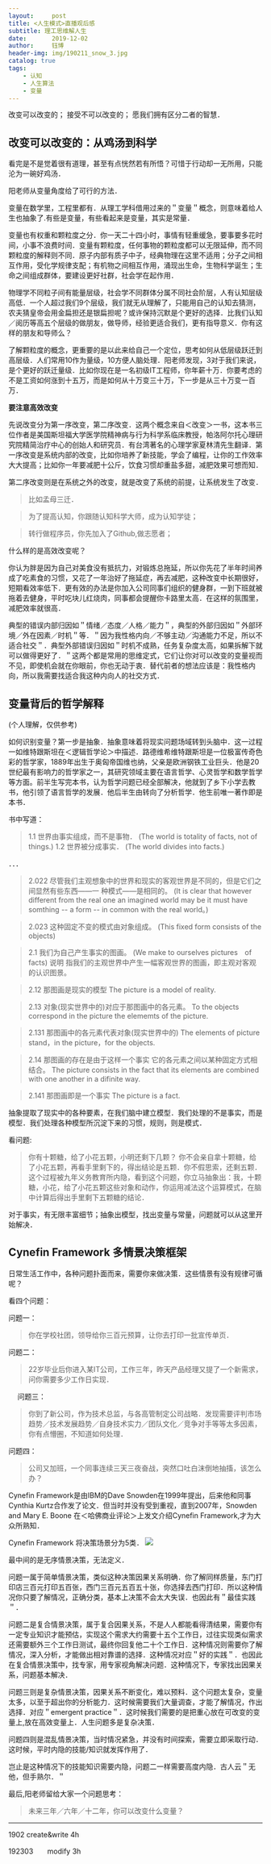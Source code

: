 ```yaml
---
layout:     post
title: <人生模式>直播观后感
subtitle: 理工思维解人生
date:       2019-12-02
author:     钰博
header-img: img/190211_snow_3.jpg
catalog: true
tags:
    - 认知
    - 人生算法
    - 变量
---
```



> 
改变可以改变的；
接受不可以改变的；
愿我们拥有区分二者的智慧．


## 改变可以改变的：从鸡汤到科学

看完是不是觉着很有道理，甚至有点恍然若有所悟？可惜于行动却一无所用，只能沦为一碗好鸡汤．

阳老师从变量角度给了可行的方法．


变量在数学里，工程里都有．从理工学科借用过来的＂变量＂概念，则意味着给人生也抽象了.有些是变量，有些看起来是变量，其实是常量．


变量也有权重和颗粒度之分．你一天二十四小时，事情有轻重缓急，要事要多花时间，小事不浪费时间．变量有颗粒度，任何事物的颗粒度都可以无限延伸，而不同颗粒度的解释则不同．原子内部有质子中子，经典物理在这里不适用；分子之间相互作用，受化学规律支配；有机物之间相互作用，涌现出生命，生物科学诞生；生命之间组成群体，要建设更好社群，社会学在起作用．

物理学不同粒子间有能量层级，社会学不同群体分属不同社会阶层，人有认知层级高低．一个人超过我们9个层级，我们就无从理解了，只能用自己的认知去猜测，农夫猜皇帝会用金扁担还是银扁担呢？或许保持沉默是个更好的选择．比我们认知／阅历等高五个层级的做朋友，做导师，经验更适合我们，更有指导意义．你有这样的朋友和导师么？

了解颗粒度的概念，更重要的是以此来给自己一个定位，思考如何从低层级跃迁到高层级．人们常用10作为量级，10方便人脑处理．阳老师发现，3对于我们来说，是个更好的跃迁量级．比如你现在是一名初级IT工程师，你年薪十万．你要考虑的不是工资如何涨到十五万，而是如何从十万变三十万，下一步是从三十万变一百万．


**要注意高效改变**


先说改变分为第一序改变，第二序改变．这两个概念来自＜改变＞一书，这本书三位作者是美国斯坦福大学医学院精神病与行为科学系临床教授，帕洛阿尔托心理研究院精简治疗中心的创始人和研究员．有台湾著名的心理学家夏林清先生翻译．第一序改变是系统内部的改变，比如你培养了新技能，学会了编程，让你的工作效率大大提高；比如你一年要减肥十公斤，饮食习惯却重盐多甜，减肥效果可想而知．

第二序改变则是在系统之外的改变，就是改变了系统的前提，让系统发生了改变．
> 比如孟母三迁．

> 为了提高认知，你跟随认知科学大师，成为认知学徒；

> 转行做程序员，你先加入了Github,做志愿者；



什么样的是高效改变呢？

你认为胖是因为自己对美食没有抵抗力，对锻炼总拖延，所以你先花了半年时间养成了吃素食的习惯，又花了一年治好了拖延症，再去减肥，这种改变中长期很好，短期看效率低下．更有效的办法是你加入公司同事们组织的健身群，一到下班就被拖着去健身，平时吃块儿红烧肉，同事都会提醒你卡路里太高．在这样的氛围里，减肥效率就很高．

典型的错误内部归因如＂情绪／态度／人格／能力＂，典型的外部归因如＂外部环境／外在因素／时机＂等．＂因为我性格内向／不够主动／沟通能力不足，所以不适合社交＂．典型外部错误归因如＂时机不成熟，任务复杂度太高，如果拆解下就可以做得更好了．＂这两个都是常用的思维定式，它们让你对可以改变的变量视而不见，即使机会就在你眼前，你也无动于衷．替代前者的想法应该是：我性格内向，所以我需要找适合我这种内向人的社交方式．




## 变量背后的哲学解释

(个人理解，仅供参考)

如何识别变量？第一步是抽象．抽象意味着将现实问题场域转到头脑中．这一过程一如维特跟斯坦在＜逻辑哲学论＞中描述．路德维希维特跟斯坦是一位极富传奇色彩的哲学家，1889年出生于奥匈帝国维也纳，父亲是欧洲钢铁工业巨头．他是20世纪最有影响力的哲学家之一，其研究领域主要在语言哲学、心灵哲学和数学哲学等方面。前半生写完本书，认为哲学问题已经全部解决，他就到了乡下小学去教书，他引领了语言哲学的发展．他后半生由转向了分析哲学．他生前唯一著作即是本书．

书中写道：

> 1.1 世界由事实组成，而不是事物．
(The world is totality of facts, not of things.)
> 1.2 世界被分成事实．
(The world divides into facts.)

．．．

> 2.022 尽管我们主观想象中的世界和现实的客观世界是不同的，但是它们之间显然有些东西——⼀
种模式——是相同的。
(It is clear that however different from the real one an imagined world may be it must have somthing -- a form -- in common with the real world。) 

> 2.023 这种固定不变的模式由对象组成。
(This fixed form consists of the objects) 

> 2.1 我们为⾃⼰产⽣事实的图画。
(We make to ourselves pictures　of facts) 
说明 指我们的主观世界中产⽣⼀幅客观世界的图画，即主观对客观的认识图景。

> 2.12 那图画是现实的模型
The picture is a model of reality. 

> 2.13 对象(现实世界中的)对应于那图画中的各元素。
To the objects correspond in the picture the elememts of the picture. 

> 2.131 那图画中的各元素代表对象(现实世界中的) 
The elements of picture stand，in the picture，for the objects. 

> 2.14 那图画的存在是由于这样⼀个事实 它的各元素之间以某种固定⽅式相结合。
The picture consists in the fact that its elements are combined with one another in a difinite way. 

> 2.141 那图画即是⼀个事实
The picture is a fact. 

抽象提取了现实中的各种要素，在我们脑中建立模型．我们处理的不是事实，而是模型．我们处理各种模型所沉淀下来的习惯，规则，则是模式．

看问题:
> 你有十颗糖，给了小花五颗，小明还剩下几颗？
你不会亲自拿十颗糖，给了小花五颗，再看手里剩下的，得出结论是五颗．你不假思索，还剩五颗．这个过程被九年义务教育所内隐，看到这个问题，你立马抽象出：我，十颗糖，小花，给了小花五颗这些对象和动作，你运用减法这个运算模式，在脑中计算后得出手里剩下五颗糖的结论．


对于事实，有无限丰富细节；抽象出模型，找出变量与常量，问题就可以从这里开始解决．


## Cynefin Framework 多情景决策框架
日常生活工作中，各种问题扑面而来，需要你来做决策．这些情景有没有规律可循呢？

看四个问题：

问题一：
> 你在学校社团，领导给你三百元预算，让你去打印一批宣传单页．


问题二：
> 22岁毕业后你进入某IT公司，工作三年，昨天产品经理又提了一个新需求，问你需要多少工作日实现．

　
问题三：
> 你到了新公司，作为技术总监，与各高管制定公司战略．发现需要评判市场趋势／技术发展趋势／自身技术实力／团队文化／竞争对手等等太多因素，你有点懵圈，不知道如何处理．



问题四：
> 公司又加班，一个同事连续三天三夜奋战，突然口吐白沫倒地抽搐，该怎么办？



Cynefin Framework是由IBM的Dave Snowden在1999年提出，后来他和同事Cynthia Kurtz合作发了论文．但当时并没有受到重视，直到2007年，Snowden and Mary E. Boone 在＜哈佛商业评论＞上发文介绍Cynefin Framework,才为大众所熟知．

Cynefin Framework 将决策场景分为5类．
![](https://github.com/WangYuBo/wangyubo.github.io/blob/master/img/Cynefin_framework%2C_February_2011.jpeg)

最中间的是无序情景决策，无法定义．

问题一属于简单情景决策，类似这种决策因果关系明确．你了解同样质量，东门打印店三百元打印五百张，西门三百元五百五十张，你选择去西门打印．所以这种情况你只要了解情况，正确分类，基本上决策不会太大失误．也因此有＂最佳实践＂．

问题二是复合情景决策，属于复合因果关系，不是人人都能看得清结果，需要你有一定专业知识才能预估，实现这个需求大约需要十五个工作日，过往实现类似需求还需要额外三个工作日测试，最终你回复他二十个工作日．这种情况则需要你了解情况，深入分析，才能做出相对靠谱的选择．这种情况对应＂好的实践＂．也因此在复合情景决策中，找专家，用专家视角解决问题．这种情况下，专家找出因果关系，问题基本解决．

问题三则是复杂情景决策，因果关系不断变化，难以预料．这个问题太复杂，变量太多，以至于超出你的分析能力．这时候需要我们大量调查，才能了解情况，作出选择．对应＂emergent practice＂．这时候我们需要的是把重心放在可改变的变量上,放在高效变量上．人生问题多是复杂决策．

问题四则是混乱情景决策，当时情况紧急，并没有时间探索，需要立即采取行动．这时候，平时内隐的技能/知识就发挥作用了．

岂止是这种情况下的技能知识需要内隐，问题二一样需要高度内隐．古人云＂无他，但手熟尔．＂


最后,阳老师留给大家一个问题思考：
> 未来三年／六年／十二年，你可以改变什么变量？






---

1902 create&write 4h

192303　　modify 3h
